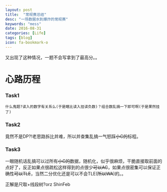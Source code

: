 ```yaml
---
layout: post
title:  "常规赛总结"
desc: "一场数据水到爆炸的常规赛"
keywords: "mess"
date: 2016-08-31
categories: [Life]
tags: [blog]
icon: fa-bookmark-o
---
```


又出现了这种情况，一题不会写拿到了最高分。。



# 心路历程





### Task1

 	什么鬼题?读入的数字有关系么(于是瞎比读入挂读负数)？组合数乱搞一下即可啊(于是果然挂了)



### Task2

​	竟然不是DP?!老思路拆比并难，所以并查集乱搞一气怒踩~~小C的~~标程。



### Task3

一眼随机话乱搞可以过所有~~小C的~~数据，随机化，似乎很麻烦，干脆直接取前面的点好了，反正如果点很疏松这样得到的点很少~~可以AC~~，如果点很密集可以保证正确性~~可以TLE~~，当然二分优化还是可以不会TLE(~~所以WA~~)的。。

正解是尺取+线段树?orz ShinFeb